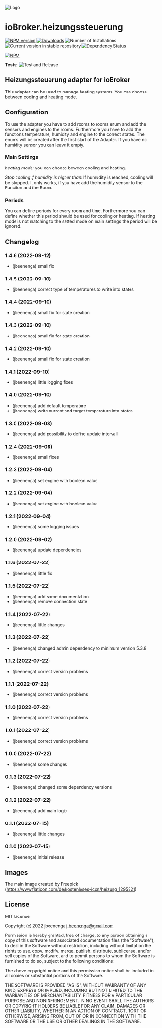 ![Logo](admin/heizungssteuerung.png)
# ioBroker.heizungssteuerung

[![NPM version](https://img.shields.io/npm/v/iobroker.heizungssteuerung.svg)](https://www.npmjs.com/package/iobroker.heizungssteuerung)
[![Downloads](https://img.shields.io/npm/dm/iobroker.heizungssteuerung.svg)](https://www.npmjs.com/package/iobroker.heizungssteuerung)
![Number of Installations](https://iobroker.live/badges/heizungssteuerung-installed.svg)
![Current version in stable repository](https://iobroker.live/badges/heizungssteuerung-stable.svg)
[![Dependency Status](https://img.shields.io/david/jbeenenga/iobroker.heizungssteuerung.svg)](https://david-dm.org/jbeenenga/iobroker.heizungssteuerung)

[![NPM](https://nodei.co/npm/iobroker.heizungssteuerung.png?downloads=true)](https://nodei.co/npm/iobroker.heizungssteuerung/)

**Tests:** ![Test and Release](https://github.com/jbeenenga/ioBroker.heizungssteuerung/workflows/Test%20and%20Release/badge.svg)

## Heizungssteuerung adapter for ioBroker

This adapter can be used to manage heating systems. You can choose between cooling and heating mode.

## Configuration
To use the adapter you have to add rooms to rooms enum and add the sensors and engines to the rooms. 
Furthermore you have to add the functions temperature, humidity and engine to the correct states. The enums will be created after the first start of the Adapter. If you have no humidity sensor you can leave it empty.

### Main Settings
*heating mode:* you can choose beween cooling and heating.

*Stop cooling if humidity is higher than:*  If humudity is reached, cooling will be stopped. It only works, if you have add the humidity sensor to the Function and the Room.

### Periods
You can define periods for every room and time. Forthermore you can define whether this period should be used for cooling or heating. If heating mode is not matching to the setted mode on main settings the period will be ignored.


## Changelog
<!--
	Placeholder for the next version (at the beginning of the line):
	### **WORK IN PROGRESS**
-->
### 1.4.6 (2022-09-12)
* (jbeenenga) small fix

### 1.4.5 (2022-09-10)
* (jbeenenga) correct type of temperatures to write into states

### 1.4.4 (2022-09-10)
* (jbeenenga) small fix for state creation

### 1.4.3 (2022-09-10)
* (jbeenenga) small fix for state creation

### 1.4.2 (2022-09-10)
* (jbeenenga) small fix for state creation

### 1.4.1 (2022-09-10)
* (jbeenenga) little logging fixes

### 1.4.0 (2022-09-10)
* (jbeenenga) add default temperature
* (jbeenenga) write current and target temperature into states

### 1.3.0 (2022-09-08)
* (jbeenenga) add possibility to define update intervall

### 1.2.4 (2022-09-08)
* (jbeenenga) small fixes

### 1.2.3 (2022-09-04)
* (jbeenenga) set engine with boolean value

### 1.2.2 (2022-09-04)
* (jbeenenga) set engine with boolean value

### 1.2.1 (2022-09-04)
* (jbeenenga) some logging issues

### 1.2.0 (2022-09-02)
* (jbeenenga) update dependencies

### 1.1.6 (2022-07-22)
* (jbeenenga) little fix

### 1.1.5 (2022-07-22)
* (jbeenenga) add some documentation
* (jbeenenga) remove connection state

### 1.1.4 (2022-07-22)
* (jbeenenga) little changes

### 1.1.3 (2022-07-22)
* (jbeenenga) changed admin dependency to minimum version 5.3.8

### 1.1.2 (2022-07-22)
* (jbeenenga) correct version problems

### 1.1.1 (2022-07-22)
* (jbeenenga) correct version problems

### 1.1.0 (2022-07-22)
* (jbeenenga) correct version problems

### 1.0.1 (2022-07-22)
* (jbeenenga) correct version problems

### 1.0.0 (2022-07-22)
* (jbeenenga) some changes

### 0.1.3 (2022-07-22)
* (jbeenenga) changed some dependency versions

### 0.1.2 (2022-07-22)
* (jbeenenga) add main logic

### 0.1.1 (2022-07-15)
* (jbeenenga) little changes

### 0.1.0 (2022-07-15)
* (jbeenenga) initial release

## Images
The main image created by Freepick (https://www.flaticon.com/de/kostenloses-icon/heizung_1295221)

## License
MIT License

Copyright (c) 2022 jbeenenga <j.beenenga@gmail.com>

Permission is hereby granted, free of charge, to any person obtaining a copy
of this software and associated documentation files (the "Software"), to deal
in the Software without restriction, including without limitation the rights
to use, copy, modify, merge, publish, distribute, sublicense, and/or sell
copies of the Software, and to permit persons to whom the Software is
furnished to do so, subject to the following conditions:

The above copyright notice and this permission notice shall be included in all
copies or substantial portions of the Software.

THE SOFTWARE IS PROVIDED "AS IS", WITHOUT WARRANTY OF ANY KIND, EXPRESS OR
IMPLIED, INCLUDING BUT NOT LIMITED TO THE WARRANTIES OF MERCHANTABILITY,
FITNESS FOR A PARTICULAR PURPOSE AND NONINFRINGEMENT. IN NO EVENT SHALL THE
AUTHORS OR COPYRIGHT HOLDERS BE LIABLE FOR ANY CLAIM, DAMAGES OR OTHER
LIABILITY, WHETHER IN AN ACTION OF CONTRACT, TORT OR OTHERWISE, ARISING FROM,
OUT OF OR IN CONNECTION WITH THE SOFTWARE OR THE USE OR OTHER DEALINGS IN THE
SOFTWARE.
